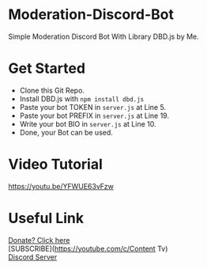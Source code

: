 # Moderation-Discord-Bot
Simple Moderation Discord Bot With Library DBD.js by Me.

# Get Started
- Clone this Git Repo.
- Install DBD.js with `npm install dbd.js`
- Paste your bot TOKEN in `server.js` at Line 5.
- Paste your bot PREFIX in `server.js` at Line 19.
- Write your bot BIO in `server.js` at Line 10.
- Done, your Bot can be used.

# Video Tutorial
https://youtu.be/YFWUE63vFzw

# Useful Link
[Donate? Click here](https://saweria.co/GameZone) <br>
[SUBSCRIBE](https://youtube.com/c/Content Tv) <br>
[Discord Server](https://discord.gg/8SbK8AhVW4) <br>
